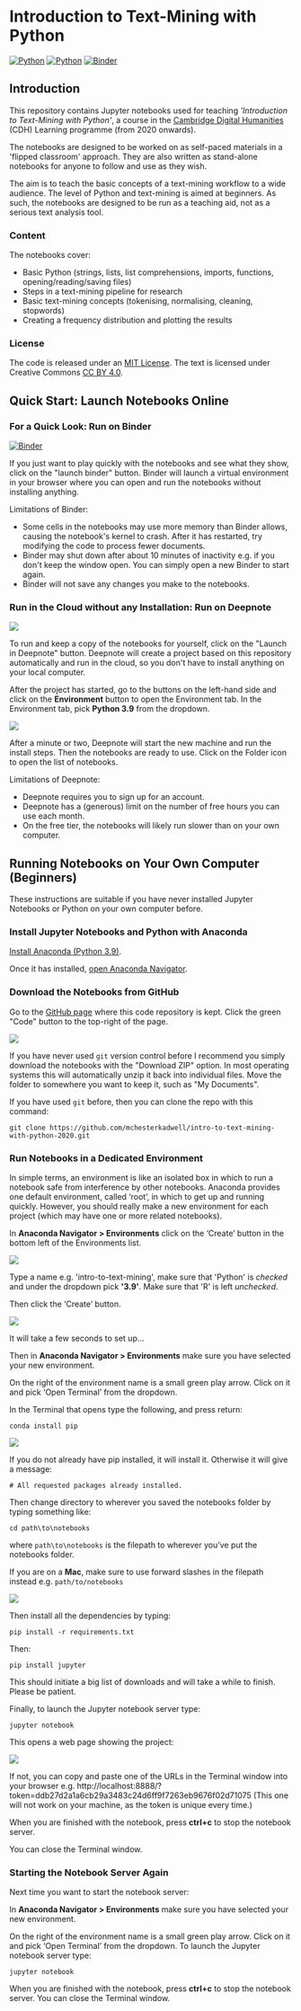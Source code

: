 # Introduction to Text-Mining with Python

[![Python](https://img.shields.io/badge/python-3.9-blue.svg)](https://www.python.org/downloads/release/python-3911/)
[![Python](https://img.shields.io/badge/python-3.10-blue.svg)](https://www.python.org/downloads/release/python-3103/)
[![Binder](https://mybinder.org/badge_logo.svg)](https://mybinder.org/v2/gh/mchesterkadwell/intro-to-text-mining-with-python-2020/master)

## Introduction

This repository contains Jupyter notebooks used for teaching *'Introduction to Text-Mining with Python'*, 
a course in the [Cambridge 
Digital Humanities](https://www.cdh.cam.ac.uk) (CDH) Learning programme (from 2020 onwards).

The notebooks are designed to be worked on as self-paced materials in a 'flipped classroom' approach. They 
are also written as stand-alone notebooks for anyone to follow and use as they wish.

The aim is to teach the basic concepts of a text-mining workflow to a wide audience. The level of Python and 
text-mining is aimed at beginners. As such, the notebooks are designed to be run as a teaching aid, not as a 
serious text analysis tool.

### Content

The notebooks cover:

* Basic Python (strings, lists, list comprehensions, imports, functions, opening/reading/saving files)
* Steps in a text-mining pipeline for research
* Basic text-mining concepts (tokenising, normalising, cleaning, stopwords)
* Creating a frequency distribution and plotting the results

### License

The code is released under an [MIT License](LICENSE). The text is licensed under Creative Commons 
[CC BY 4.0](https://creativecommons.org/licenses/by/4.0/).

## Quick Start: Launch Notebooks Online

### For a Quick Look: Run on Binder

[![Binder](https://mybinder.org/badge_logo.svg)](https://mybinder.org/v2/gh/mchesterkadwell/intro-to-text-mining-with-python-2020/master)

If you just want to play quickly with the notebooks and see what they show, click on the "launch binder" button. 
Binder will launch a virtual environment in your browser where you can open and run the notebooks without installing 
anything. 

Limitations of Binder:

* Some cells in the notebooks may use more memory than Binder allows, causing the notebook's kernel to crash. After it 
has restarted, try modifying the code to process fewer documents.
* Binder may shut down after about 10 minutes of inactivity e.g. if you don't keep the window open. You can simply 
open a new Binder to start again.
* Binder will not save any changes you make to the notebooks.

### Run in the Cloud without any Installation: Run on Deepnote

[<img src="https://deepnote.com/buttons/launch-in-deepnote.svg">](https://deepnote.com/launch?url=https%3A%2F%2Fgithub.com%2Fmchesterkadwell%2Fintro-to-text-mining-with-python-2020)

To run and keep a copy of the notebooks for yourself, click on the "Launch in Deepnote" button. Deepnote will create 
a project based on this repository automatically and run in the cloud, so you don't have to install anything on your 
local computer.

After the project has started, go to the buttons on the left-hand side and click on the **Environment** button to open
the Environment tab. In the Environment tab, pick **Python 3.9** from the dropdown.

![](assets/deepnote-python39.png)

After a minute or two, Deepnote will start the new machine and run the install steps. Then the notebooks are ready to 
use. Click on the Folder icon to open the list of notebooks.

Limitations of Deepnote:

* Deepnote requires you to sign up for an account.
* Deepnote has a (generous) limit on the number of free hours you can use each month.
* On the free tier, the notebooks will likely run slower than on your own computer. 

## Running Notebooks on Your Own Computer (Beginners)

These instructions are suitable if you have never installed Jupyter Notebooks 
or Python on your own computer before.

### Install Jupyter Notebooks and Python with Anaconda 

[Install Anaconda (Python 3.9)](https://www.anaconda.com/products/individual).

Once it has installed, [open Anaconda Navigator](http://docs.anaconda.com/anaconda/user-guide/getting-started/#open-navigator).

### Download the Notebooks from GitHub 

Go to the [GitHub page](https://github.com/mchesterkadwell/intro-to-text-mining-with-python-2020) 
where this code repository is kept. Click the green "Code" button to the top-right of the page. 

![](assets/download-or-clone.png)

If you have never used `git` version control before I recommend you simply download the notebooks with the 
"Download ZIP" option. In most operating systems this will automatically unzip it back into individual files. Move 
the folder to somewhere you want to keep it, such as "My Documents". 

If you have used `git` before, then you can clone the repo with this command:

`git clone https://github.com/mchesterkadwell/intro-to-text-mining-with-python-2020.git`

### Run Notebooks in a Dedicated Environment 

In simple terms, an environment is like an isolated box in which to run a 
notebook safe from interference by other notebooks. Anaconda provides one 
default environment, called ‘root’, in which to get up and running quickly. 
However, you should really make a new environment for each project (which may 
have one or more related notebooks).

In **Anaconda Navigator > Environments** click on the ‘Create’ button in the 
bottom left of the Environments list. 

![](assets/create.png)

Type a name e.g. 'intro-to-text-mining', make sure that 'Python' is _checked_ 
and under the dropdown pick **'3.9'**. Make sure that 'R' is left _unchecked_. 

Then click the ‘Create’ button. 

![](assets/new-env.png)

It will take a few seconds to set up...

Then in **Anaconda Navigator > Environments** make sure you have selected your 
new environment. 

On the right of the environment name is a small green play arrow. Click on it and pick ‘Open Terminal’ from the 
dropdown.

In the Terminal that opens type the following, and press return:

`conda install pip`

![](assets/conda-install-pip.png)

If you do not already have pip installed, it will install it. Otherwise it will give a message:

`# All requested packages already installed.`

Then change directory to wherever you saved the notebooks folder by typing something like:

`cd path\to\notebooks`

where `path\to\notebooks` is the filepath to wherever you’ve put the notebooks folder.

If you are on a **Mac**, make sure to use forward slashes in the filepath instead e.g. `path/to/notebooks`

![](assets/cd-directory.png)

Then install all the dependencies by typing:

`pip install -r requirements.txt`

Then:

`pip install jupyter`

This should initiate a big list of downloads and will take a while to finish. Please be patient.

Finally, to launch the Jupyter notebook server type:

`jupyter notebook`

This opens a web page showing the project:

![](assets/jupyter-notebooks.png)

If not, you can copy and paste one of the URLs in the Terminal window into your browser e.g. 
http://localhost:8888/?token=ddb27d2a1a6cb29a3483c24d6ff9f7263eb9676f02d71075
(This one will not work on your machine, as the token is unique every time.)

When you are finished with the notebook, press **ctrl+c** to stop the notebook server. 

You can close the Terminal window.

### Starting the Notebook Server Again

Next time you want to start the notebook server:

In **Anaconda Navigator > Environments** make sure you have selected your new environment. 

On the right of the environment name is a small green play arrow. Click on it and pick ‘Open Terminal’ from the 
dropdown.
 To launch the Jupyter notebook server type:

`jupyter notebook`

When you are finished with the notebook, press **ctrl+c** to stop the notebook server. You can close the Terminal window.



